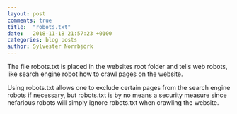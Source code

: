 ```yaml
---
layout: post
comments: true
title:  "robots.txt"
date:   2018-11-18 21:57:23 +0100
categories: blog posts
author: Sylvester Norrbjörk
---
```

The file robots.txt is placed in the websites root folder and tells web robots, like search engine robot how to crawl pages on the website.

Using robots.txt allows one to exclude certain pages from the search engine robots if necessary, but robots.txt is by no means a security measure since nefarious robots will simply ignore robots.txt when crawling the website.

